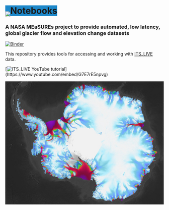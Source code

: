 <h1><span style="background-color:#1c87c9;"><img src="https://its-live-data.s3.amazonaws.com/documentation/ITS_LIVE_logo_transparent_wht.png" width="300px" align="middle" />Notebooks </span></h1>

### A NASA MEaSUREs project to provide automated, low latency, global glacier flow and elevation change datasets

[![Binder](https://mybinder.org/badge_logo.svg)](https://mybinder.org/v2/gh/nasa-jpl/its_live/main?urlpath=lab/tree/notebooks)

This repository provides tools for accessing and working with [ITS_LIVE](https://its-live.jpl.nasa.gov/) data.


[![ITS_LIVE YouTube tutorial]("https://its-live-data.s3.amazonaws.com/documentation/ITS_LIVE_notebook_velocity_timeseries.jpg")](https://www.youtube.com/embed/G7E7rE5npvg)

<img src="https://raw.githubusercontent.com/betolink/its_live/main/notebooks/its_live_antarctic_vel.jpg"  width="600px" align="middle" />

